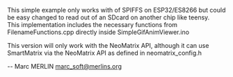 This simple example only works with of SPIFFS on ESP32/ES8266 but could be easy changed to read out of an SDcard on another chip like teensy.  
This implementation includes the necessary functions from FilenameFunctions.cpp directly inside SimpleGifAnimViewer.ino

This version will only work with the NeoMatrix API, although it can use SmartMatrix via the NeoMatrix API as defined in neomatrix_config.h

-- Marc MERLIN <marc_soft@merlins.org>
